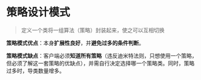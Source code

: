 # 策略设计模式
> 定义一个类将一组算法（策略）封装起来，使之可以互相切换

**策略模式优点**：本身**扩展性良好**，并**避免过多的条件判断**。

**策略模式缺点**：客户端必须**知道所有策略**（违反迪米特法则，只想使用一个策略，但必须了解这一套策略的优缺点），并需自行决定选择哪一个策略类。同时，策略过多时，导类数量增多。

